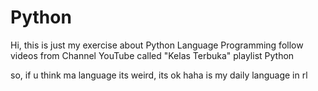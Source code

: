 # Python

Hi, this is just my exercise about Python Language Programming follow videos from Channel YouTube called "Kelas Terbuka" playlist Python

so, if u think ma language its weird, its ok haha is my daily language in rl
